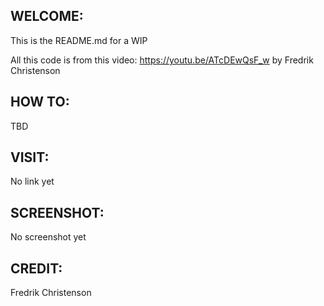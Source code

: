 ## WELCOME:
This is the README.md for a WIP

All this code is from this video:
https://youtu.be/ATcDEwQsF_w
by Fredrik Christenson


## HOW TO:
TBD

## VISIT:
No link yet

## SCREENSHOT:
No screenshot yet

## CREDIT:

Fredrik Christenson